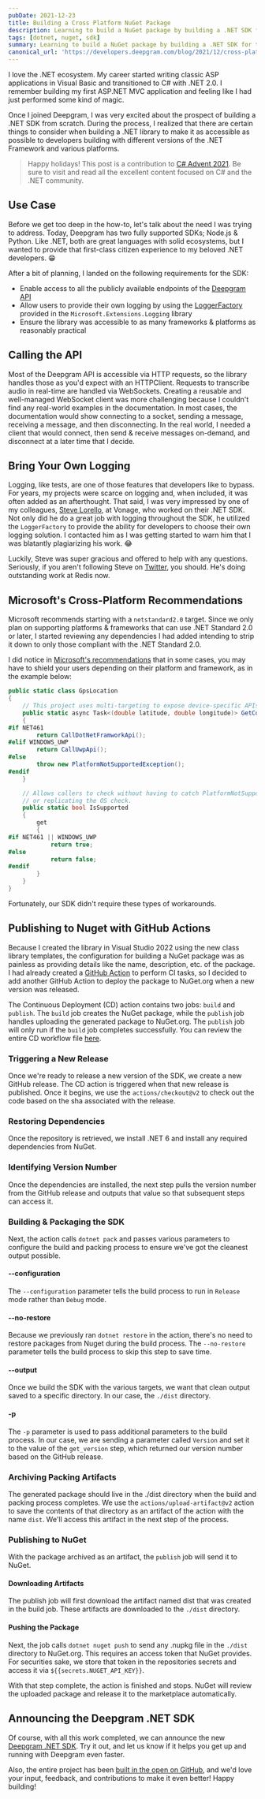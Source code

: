 ```yaml
---
pubDate: 2021-12-23
title: Building a Cross Platform NuGet Package
description: Learning to build a NuGet package by building a .NET SDK for the Deepgram API, while ensuring it's compatible with as many versions of the .NET Framework and as many platforms as possible.
tags: [dotnet, nuget, sdk]
summary: Learning to build a NuGet package by building a .NET SDK for the Deepgram API, while ensuring it's compatible with as many versions of the .NET Framework and as many platforms as possible.
canonical_url: 'https://developers.deepgram.com/blog/2021/12/cross-platform-nuget-dotnet/'
---
```


I love the .NET ecosystem. My career started writing classic ASP applications in
Visual Basic and transitioned to C# with .NET 2.0. I remember building my first
ASP.NET MVC application and feeling like I had just performed some kind of magic.

Once I joined Deepgram, I was very excited about the prospect of building a
.NET SDK from scratch. During the process, I realized that there are certain
things to consider when building a .NET library to make it as accessible as
possible to developers building with different versions of the .NET Framework
and various platforms.

> Happy holidays! This post is a contribution to [C# Advent 2021](https://www.csadvent.christmas/). Be
> sure to visit and read all the excellent content focused on C# and the .NET community.

## Use Case

Before we get too deep in the how-to, let's talk about the need I was trying to
address. Today, Deepgram has two fully supported SDKs; Node.js &amp; Python.
Like .NET, both are great languages with solid ecosystems, but I wanted to
provide that first-class citizen experience to my beloved .NET developers. 😁

After a bit of planning, I landed on the following requirements for the SDK:

- Enable access to all the publicly available endpoints of the [Deepgram API](https://developers.deepgram.com/api-reference/)
- Allow users to provide their own logging by using the [LoggerFactory](https://docs.microsoft.com/en-us/dotnet/api/microsoft.extensions.logging.loggerfactory) provided in the `Microsoft.Extensions.Logging` library
- Ensure the library was accessible to as many frameworks &amp; platforms as reasonably practical

## Calling the API

Most of the Deepgram API is accessible via HTTP requests, so the library handles
those as you'd expect with an HTTPClient. Requests to transcribe audio in
real-time are handled via WebSockets. Creating a reusable and well-managed
WebSocket client was more challenging because I couldn't find any real-world
examples in the documentation. In most cases, the documentation would show
connecting to a socket, sending a message, receiving a message, and then
disconnecting. In the real world, I needed a client that would connect, then
send &amp; receive messages on-demand, and disconnect at a later time that I
decide.

## Bring Your Own Logging

Logging, like tests, are one of those features that developers like to bypass.
For years, my projects were scarce on logging and, when included, it was
often added as an afterthought. That said, I was very impressed by one of my
colleagues, [Steve Lorello](https://twitter.com/slorello), at Vonage, who worked
on their .NET SDK. Not only did he do a great job with logging throughout the
SDK, he utilized the `LoggerFactory` to provide the ability for developers to
choose their own logging solution. I contacted him as I was getting started to
warn him that I was blatantly plagiarizing his work. 😂

Luckily, Steve was super gracious and offered to help with any questions.
Seriously, if you aren't following Steve on [Twitter](https://twitter.com/slorello),
you should. He's doing outstanding work at Redis now.

## Microsoft's Cross-Platform Recommendations

Microsoft recommends starting with a `netstandard2.0` target. Since we only plan
on supporting platforms &amp; frameworks that can use .NET Standard 2.0 or later,
I started reviewing any dependencies I had added intending to strip it down
to only those compliant with the .NET Standard 2.0.

I did notice in [Microsoft's recommendations](https://docs.microsoft.com/en-us/dotnet/standard/library-guidance/cross-platform-targeting)
that in some cases, you may have to shield your users depending on their platform
and framework, as in the example below:

```csharp
public static class GpsLocation
{
    // This project uses multi-targeting to expose device-specific APIs to .NET Standard.
    public static async Task<(double latitude, double longitude)> GetCoordinatesAsync()
    {
#if NET461
        return CallDotNetFramworkApi();
#elif WINDOWS_UWP
        return CallUwpApi();
#else
        throw new PlatformNotSupportedException();
#endif
    }

    // Allows callers to check without having to catch PlatformNotSupportedException
    // or replicating the OS check.
    public static bool IsSupported
    {
        get
        {
#if NET461 || WINDOWS_UWP
            return true;
#else
            return false;
#endif
        }
    }
}
```

Fortunately, our SDK didn't require these types of workarounds.

## Publishing to Nuget with GitHub Actions

Because I created the library in Visual Studio 2022 using the new class library
templates, the configuration for building a NuGet package was as painless as
providing details like the name, description, etc. of the package. I had already
created a [GitHub Action](https://github.com/deepgram-devs/deepgram-dotnet-sdk/blob/main/.github/workflows/CI.yml)
to perform CI tasks, so I decided to add another GitHub Action to deploy the
package to NuGet.org when a new version was released.

The Continuous Deployment (CD) action contains two jobs: `build` and `publish`.
The `build` job creates the NuGet package, while the `publish` job
handles uploading the generated package to NuGet.org. The `publish` job will
only run if the `build` job completes successfully. You can review the entire
CD workflow file [here](https://github.com/deepgram-devs/deepgram-dotnet-sdk/blob/main/.github/workflows/CD.yml).

### Triggering a New Release

Once we're ready to release a new version of the SDK, we create a new GitHub
release. The CD action is triggered when that new release is published. Once
it begins, we use the `actions/checkout@v2` to check out the code based on the
sha associated with the release.

### Restoring Dependencies

Once the repository is retrieved, we install .NET 6 and install any
required dependencies from NuGet.

### Identifying Version Number

Once the dependencies are installed, the next step pulls the version number from
the GitHub release and outputs that value so that subsequent steps can access
it.

### Building &amp; Packaging the SDK

Next, the action calls `dotnet pack` and passes various parameters to configure
the build and packing process to ensure we've got the cleanest output
possible.

#### --configuration

The `--configuration` parameter tells the build process to run in `Release`
mode rather than `Debug` mode.

#### --no-restore

Because we previously ran `dotnet restore` in the action, there's no need to
restore packages from Nuget during the build process. The `--no-restore`
parameter tells the build process to skip this step to save time.

#### --output

Once we build the SDK with the various targets, we want that clean output saved
to a specific directory. In our case, the `./dist` directory.

#### -p

The `-p` parameter is used to pass additional parameters to the build process.
In our case, we are sending a parameter called `Version` and set it to the value of
the `get_version` step, which returned our version number based on the GitHub
release.

### Archiving Packing Artifacts

The generated package should live in the ./dist directory when the build and
packing process completes. We use the `actions/upload-artifact@v2` action to
save the contents of that directory as an artifact of the action with the name
`dist`. We'll access this artifact in the next step of the process.

### Publishing to NuGet

With the package archived as an artifact, the `publish` job will send it
to NuGet.

#### Downloading Artifacts

The publish job will first download the artifact named dist that was created in
the build job. These artifacts are downloaded to the `./dist` directory.

#### Pushing the Package

Next, the job calls `dotnet nuget push` to send any .nupkg file in the `./dist`
directory to NuGet.org. This requires an access token that NuGet provides.
For securities sake, we store that token in the repositories secrets and access
it via `${{secrets.NUGET_API_KEY}}`.

With that step complete, the action is finished and stops. NuGet will review
the uploaded package and release it to the marketplace automatically.

## Announcing the Deepgram .NET SDK

Of course, with all this work completed, we can announce the new
[Deepgram .NET SDK](https://www.nuget.org/packages/Deepgram/). Try it out, and
let us know if it helps you get up and running with Deepgram even faster.

Also, the entire project has been
[built in the open on GitHub](https://github.com/deepgram-devs/deepgram-dotnet-sdk),
and we'd love your input, feedback, and contributions to make it even better!
Happy building!